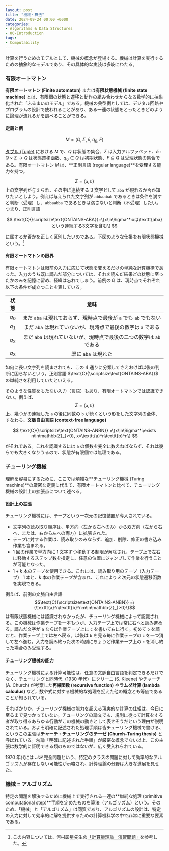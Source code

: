 ```yaml
---
layout: post
title: "機械・算法"
date: 2024-09-24 00:00 +0000
categories:
- Algorithms & Data Structures
- 00-Introduction
tags:
- Computability
---
```

計算を行うためのモデルとして、機械の概念が登場する。機械は計算を実行するための抽象的なモデルであり、その具体的な実装は多岐にわたる。

### 有限オートマトン

**有限オートマトン (Finite automaton)** または**有限状態機械 (finite state machine)** とは、有限個の状態と遷移と動作の組み合わせからなる数学的に抽象化された「ふるまいのモデル」である。機械の典型例としては、デジタル回路やプログラムの設計で使われることがあり、ある一連の状態をとったときどのように論理が流れるかを調べることができる。

#### 定義と例

$$
M=(Q,\Sigma,\delta,q_0,F)
$$

[タプル (Tuple)](https://ja.wikipedia.org/?curid=223490) における $M$ で、$Q$ は状態の集合、$\Sigma$ は入力アルファベット、$\delta: Q \times\Sigma\to Q$ は状態遷移函数、$q_0\in Q$ は初期状態、$F \subseteq Q$ は受理状態の集合である。有限オートマトン $M$ は、**正則言語 (regular language)**を受理する能力を持つ。

$$\Sigma=\{\texttt{a},\texttt{b}\}$$ 上の文字列が与えられ、その中に連続する $3$ 文字として $\texttt{aba}$ が現れるか否か知りたいとしよう。例えば与えられた文字列が $\texttt{abbaabab}$ であるときは条件を満すと判断（受理）し、$\texttt{abbaabba}$ であるときは満さないと判断（不受理）したい。つまり、正則言語

$$
\text{C}{\scriptsize\text{ONTAINS-ABA}}=\{x\in\Sigma^*:xは\texttt{aba}という連続する3文字を含む\}
$$

に属するか否かを正しく区別したいのである。下図のような仕掛を有限状態機械という。[^1]

[^1]: この内容については、河村彰星先生の[「計算量理論　演習問題」](https://www.kurims.kyoto-u.ac.jp/~kawamura/keisanryo/enshu.html)を参考した。

<center>
<script type="text/tikz">
\tikzcdset{
	every label/.append style={font=\large},
	every arrow/.append style={red,thick}
}
\begin{tikzcd}[line width=1pt]
|[shape=circle,draw=red,red,alias=A] | q_0\arrow[loop left,"\texttt{b}"]\arrow[r,"\texttt{a}"] & |[shape=circle,draw=red,red] | q_1\arrow[loop above,"\texttt{a}"]\arrow[r,"\texttt{b}"] & |[shape=circle,draw=red,red,alias=B] | q_2\arrow[l,bend left=30,from=B,to=A]{}{\texttt{b}}\arrow[r,"\texttt{a}"] & |[shape=circle,double=red!50,draw=red,red] | q_3\arrow[loop right,"\texttt{a,b}"]
\end{tikzcd}
</script>
</center>

#### 有限オートマトンの限界

有限オートマトンは眼前の入力に応じて状態を変えるだけの単純な計算機構であった。入力のうち既に読んだ部分については、それを読んだ結果どの状態に至ったかのみを記憶に留め、経緯は忘れてしまう。前例の $Q$ は、現時点でそれぞれ以下の条件が成立つことを表している。

|状態|意味|
|:-:|:-:|
|$q_0$|まだ $\texttt{aba}$ は現れておらず、現時点で最後が $\texttt{a}$ でも $\texttt{ab}$ でもない|
|$q_1$|まだ $\texttt{aba}$ は現れていないが、現時点で最後の数字は $\texttt{a}$ である|
|$q_2$|まだ $\texttt{aba}$ は現れていないが、現時点で最後の二つの数字は $\texttt{ab}$ である|
|$q_3$|既に $\texttt{aba}$ は現れた|

如何に長い文字列を読まされても、この $4$ 通りに分類してさえおけば以後の判断に困らないという。正則言語 $\text{C}{\scriptsize\text{ONTAINS-ABA}}$ の単純さを利用していたといえる。

そのような性質をもたない入力（言語）もあり、有限オートマトンでは認識できない。例えば、$$\Sigma=\{\texttt{a},\texttt{b}\}$$ 上、幾つかの連続した $\texttt{a}$ の後に同数の $\texttt{b}$ が続くという形をした文字列の全体、すなわち、**文脈自由言語 (context-free language)**

$$
\text{C}{\scriptsize\text{ONTAINS-ANBN}} =\{x\in\Sigma^*:\exists n\in\mathbb{Z}_{>0}, x=\texttt{a}^n\texttt{b}^n\}
$$

がそれである。これを認識するには $\texttt{a}$ の個数を完全に数えねばならず、それは幾らでも大きくなりうるので、状態が有限個では無理である。

### チューリング機械

理解を容易にするために、ここでは煩雑な**チューリング機械 (Turing machine)**の厳密な定義に代えて、有限オートマトンと比べて、チューリング機械の設計上の拡張点について述べる。

#### 設計上の拡張

チューリング機械には、テープという一次元の記憶装置が導入されている。

- 文字列の読み取り順序は、単方向（左から右へのみ）から双方向（左から右へ、または、右から左への両方）に拡張された。
- テープに対する作業は、読み取りのみならず、追加、削除、修正の書き込み作業も含まれる。
- $1$ 回の作業で単方向に $1$ 文字ずつ移動する制限が解除され、テープ上で左右に移動するステップ数を指定し、任意の位置にジャンプして作業を行うことが可能となった。
- $1+k$ 本のテープを使用できる。これには、読み取り用のテープ（入力テープ） $1$ 本と、$k$ 本の作業テープが含まれ、これにより $k$ 次元の状態遷移函数を実現できる。

例えば、前例の文脈自由言語 $$\text{C}{\scriptsize\text{ONTAINS-ANBN}} =\{\texttt{a}^n\texttt{b}^n:n\in\mathbb{Z}_{>0}\}$$ は有限状態機械には認識されなかったが、チューリング機械によって認識される。この機械は作業テープを一本もつが、入力テープ上では常に右へと読み進める。読んだ文字が $\texttt{a}$ ならば作業テープ上に $\texttt{c}$ を書いて右に行く。初めて $\texttt{b}$ を読むと、作業テープ上では左へ戻る。以後は $\texttt{b}$ を見る毎に作業テープの $\texttt{c}$ を一つ消して左へ進む。入力を読み終った次の時刻にちょうど作業テープ上の $\texttt{c}$ を消し終った場合のみ受理する。

#### チューリング機械の能力

チューリング機械による計算可能性は、任意の文脈自由言語を判定できるだけでなく、チューリングと同時代（$1930$ 年代）にクリーニ (S. Kleene) やチャーチ (A. Church) が考案した**再帰函数 (recursive function)** や**ラムダ計算 (lambda calculus)** など，数や式に対する機械的な処理を捉えた他の概念とも等価であることが知られている。

そればかりか、チューリング機械の能力を超える現実的な計算の仕組は、今日に至るまで見つかっていない。チューリングの論文でも、規則に従って計算をする者が取り得るあらゆる行動がこの機械の動きとして表せそうだという理由が説明されている。およそ明確に記述された処理手順は皆チューリング機械で書ける、というこの主張は**チャーチ・チューリングのテーゼ (Church–Turing thesis)** と呼ばれている。勿論「明確に記述された手順」が厳密な概念でない以上、この主張は数学的に証明できる類のものではないが、広く受入れられている。

$1970$ 年代には $\mathcal{NP}$ 完全問題という、特定のクラスの問題に対して効率的なアルゴリズムが存在しない可能性が示唆され、計算理論の分野は大きな進展を見せた。

### 機械 $=$ アルゴリズム

特定の問題を解決するために機械上で実行される一連の**単純な処理 (primitive computational step)**手順を定めたものを算法（アルゴリズム）という。そのため、「機械」と「アルゴリズム」は同質であり、アルゴリズムの設計は、特定の入力に対して効率的に解を提供するための計算機科学の中で非常に重要な要素である。
